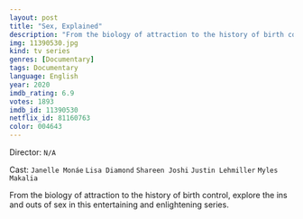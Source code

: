 ```yaml
---
layout: post
title: "Sex, Explained"
description: "From the biology of attraction to the history of birth control, explore the ins and outs of sex in this entertaining and enlightening series..."
img: 11390530.jpg
kind: tv series
genres: [Documentary]
tags: Documentary 
language: English
year: 2020
imdb_rating: 6.9
votes: 1893
imdb_id: 11390530
netflix_id: 81160763
color: 004643
---
```

Director: `N/A`  

Cast: `Janelle Monáe` `Lisa Diamond` `Shareen Joshi` `Justin Lehmiller` `Myles Makalia` 

From the biology of attraction to the history of birth control, explore the ins and outs of sex in this entertaining and enlightening series.